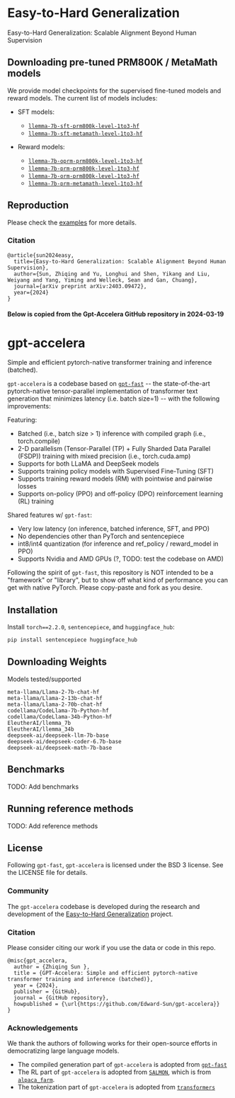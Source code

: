 # Easy-to-Hard Generalization

Easy-to-Hard Generalization: Scalable Alignment Beyond Human Supervision

## Downloading pre-tuned PRM800K / MetaMath models

We provide model checkpoints for the supervised fine-tuned models and reward models. The current list of models includes:

- SFT models:

  - [`llemma-7b-sft-prm800k-level-1to3-hf`](https://huggingface.co/ScalableMath/llemma-7b-sft-prm800k-level-1to3-hf)
  - [`llemma-7b-sft-metamath-level-1to3-hf`](https://huggingface.co/ScalableMath/llemma-7b-sft-metamath-level-1to3-hf)

- Reward models:

  - [`llemma-7b-oprm-prm800k-level-1to3-hf`](https://huggingface.co/ScalableMath/llemma-7b-oprm-prm800k-level-1to3-hf)
  - [`llemma-7b-prm-prm800k-level-1to3-hf`](https://huggingface.co/ScalableMath/llemma-7b-prm-prm800k-level-1to3-hf)
  - [`llemma-7b-orm-prm800k-level-1to3-hf`](https://huggingface.co/ScalableMath/llemma-7b-orm-prm800k-level-1to3-hf)
  - [`llemma-7b-prm-metamath-level-1to3-hf`](https://huggingface.co/ScalableMath/llemma-7b-prm-metamath-level-1to3-hf)

## Reproduction

Please check the [examples](/examples/) for more details.

### Citation

```
@article{sun2024easy,
  title={Easy-to-Hard Generalization: Scalable Alignment Beyond Human Supervision},
  author={Sun, Zhiqing and Yu, Longhui and Shen, Yikang and Liu, Weiyang and Yang, Yiming and Welleck, Sean and Gan, Chuang},
  journal={arXiv preprint arXiv:2403.09472},
  year={2024}
}
```

#### Below is copied from the Gpt-Accelera GitHub repository in 2024-03-19

# gpt-accelera

Simple and efficient pytorch-native transformer training and inference (batched).

`gpt-accelera` is a codebase based on [`gpt-fast`](https://github.com/pytorch-labs/gpt-fast/tree/main) -- the state-of-the-art pytorch-native tensor-parallel implementation of transformer text generation that minimizes latency (i.e. batch size=1) -- with the following improvements:

Featuring:

- Batched (i.e., batch size > 1) inference with compiled graph (i.e., torch.compile)
- 2-D parallelism (Tensor-Parallel (TP) + Fully Sharded Data Parallel (FSDP)) training with mixed precision (i.e., torch.cuda.amp)
- Supports for both LLaMA and DeepSeek models
- Supports training policy models with Supervised Fine-Tuning (SFT)
- Supports training reward models (RM) with pointwise and pairwise losses
- Supports on-policy (PPO) and off-policy (DPO) reinforcement learning (RL) training

Shared features w/ `gpt-fast`:

- Very low latency (on inference, batched inference, SFT, and PPO)
- No dependencies other than PyTorch and sentencepiece
- int8/int4 quantization (for inference and ref_policy / reward_model in PPO)
- Supports Nvidia and AMD GPUs (?, TODO: test the codebase on AMD)

Following the spirit of `gpt-fast`, this repository is NOT intended to be a "framework" or "library", but to show off what kind of performance you can get with native PyTorch. Please copy-paste and fork as you desire.

## Installation

Install `torch==2.2.0`, `sentencepiece`, and `huggingface_hub`:

```bash
pip install sentencepiece huggingface_hub
```

## Downloading Weights

Models tested/supported

```
meta-llama/Llama-2-7b-chat-hf
meta-llama/Llama-2-13b-chat-hf
meta-llama/Llama-2-70b-chat-hf
codellama/CodeLlama-7b-Python-hf
codellama/CodeLlama-34b-Python-hf
EleutherAI/llemma_7b
EleutherAI/llemma_34b
deepseek-ai/deepseek-llm-7b-base
deepseek-ai/deepseek-coder-6.7b-base
deepseek-ai/deepseek-math-7b-base
```

## Benchmarks

TODO: Add benchmarks

## Running reference methods

TODO: Add reference methods

## License

Following `gpt-fast`, `gpt-accelera` is licensed under the BSD 3 license. See the LICENSE file for details.

### Community

The `gpt-accelera` codebase is developed during the research and development of the [Easy-to-Hard Generalization](https://github.com/Edward-Sun/easy-to-hard/tree/main) project.

### Citation

Please consider citing our work if you use the data or code in this repo.

```
@misc{gpt_accelera,
  author = {Zhiqing Sun },
  title = {GPT-Accelera: Simple and efficient pytorch-native transformer training and inference (batched)},
  year = {2024},
  publisher = {GitHub},
  journal = {GitHub repository},
  howpublished = {\url{https://github.com/Edward-Sun/gpt-accelera}}
}
```

### Acknowledgements

We thank the authors of following works for their open-source efforts in democratizing large language models.

- The compiled generation part of `gpt-accelera` is adopted from [`gpt-fast`](https://github.com/pytorch-labs/gpt-fast/tree/main)
- The RL part of `gpt-accelera` is adopted from [`SALMON`](https://github.com/IBM/SALMON), which is from [`alpaca_farm`](https://github.com/tatsu-lab/alpaca_farm).
- The tokenization part of `gpt-accelera` is adopted from [`transformers`](https://github.com/huggingface/transformers/tree/main)
